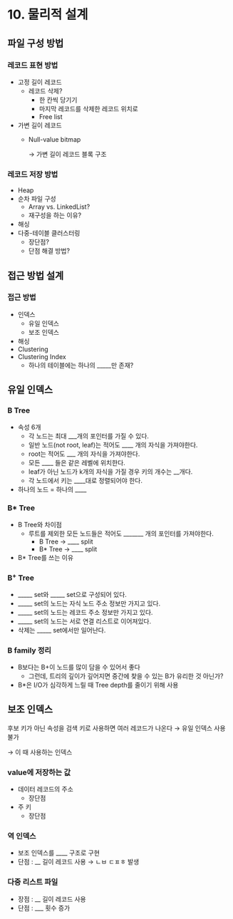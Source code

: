 # 10. 물리적 설계

## 파일 구성 방법

### 레코드 표현 방법

- 고정 길이 레코드
    - 레코드 삭제?
        - 한 칸씩 당기기
        - 마지막 레코드를 삭제한 레코드 위치로
        - Free list
- 가변 길이 레코드
    - Null-value bitmap
        
        → 가변 길이 레코드 블록 구조
        

### 레코드 저장 방법

- Heap
- 순차 파일 구성
    - Array vs. LinkedList?
    - 재구성을 하는 이유?
- 해싱
- 다중-테이블 클러스터링
    - 장단점?
    - 단점 해결 방법?

## 접근 방법 설계

### 접근 방법

- 인덱스
    - 유일 인덱스
    - 보조 인덱스
- 해싱
- Clustering
- Clustering Index
    - 하나의 테이블에는 하나의 _____만 존재?

## 유일 인덱스

### B Tree

- 속성 6개
    - 각 노드는 최대 ___개의 포인터를 가질 수 있다.
    - 일반 노드(not root, leaf)는 적어도 ____ 개의 자식을 가져야한다.
    - root는 적어도 ___ 개의 자식을 가져야한다.
    - 모든 ____ 들은 같은 레벨에 위치한다.
    - leaf가 아닌 노드가 k개의 자식을 가질 경우 키의 개수는 __개다.
    - 각 노드에서 키는 ____대로 정렬되어야 한다.
- 하나의 노드 = 하나의 ____

### B* Tree

- B Tree와 차이점
    - 루트를 제외한 모든 노드들은 적어도 _______ 개의 포인터를 가져야한다.
        - B Tree → ____ split
        - B* Tree → ____ split
- B* Tree를 쓰는 이유
    
    

### B$^{+}$ Tree

- _____ set와 _____ set으로 구성되어 있다.
- _____ set의 노드는 자식 노드 주소 정보만 가지고 있다.
- _____ set의 노드는 레코드 주소 정보만 가지고 있다.
- _____ set의 노드는 서로 연결 리스트로 이어져있다.
- 삭제는 _____ set에서만 일어난다.

### B family 정리

- B보다는 B+이 노드를 많이 담을 수 있어서 좋다
    - 그런데, 트리의 깊이가 깊어지면 중간에 찾을 수 있는 B가 유리한 것 아닌가?
- B*은 I/O가 심각하게 느릴 때 Tree depth를 줄이기 위해 사용

## 보조 인덱스

후보 키가 아닌 속성을 검색 키로 사용하면 여러 레코드가 나온다 → 유일 인덱스 사용 불가 

→ 이 때 사용하는 인덱스

### value에 저장하는 값

- 데이터 레코드의 주소
    - 장단점
- 주 키
    - 장단점

### 역 인덱스

- 보조 인덱스를 ____ 구조로 구현
- 단점 : __ 길이 레코드 사용 → ㄴㅂ ㄷㅍㅎ 발생

### 다중 리스트 파일

- 장점 : __ 길이 레코드 사용
- 단점 : ___ 횟수 증가